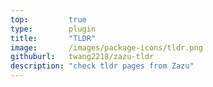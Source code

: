 ```yaml
---
top:         true
type:        plugin
title:       "TLDR"
image:       /images/package-icons/tldr.png
githuburl:   twang2218/zazu-tldr
description: "check tldr pages from Zazu"
---
```

